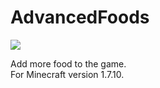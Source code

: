 AdvancedFoods
=============

<a href='http://play.zsinfo.nl:8080/job/AdvancedFoods/'><img src='http://play.zsinfo.nl:8080/job/AdvancedFoods/badge/icon'></a>

Add more food to the game.<br>
For Minecraft version 1.7.10.
